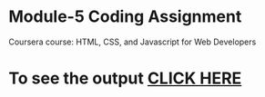 
# Module-5 Coding Assignment

Coursera course: HTML, CSS, and Javascript for Web Developers

# To see the output [CLICK HERE](https://eshajaiin.github.io/html-css-js-coursera//module-5/index.html)
